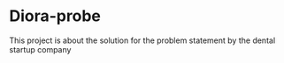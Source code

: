 # Diora-probe
This project is about the solution for the problem statement by the dental startup company
